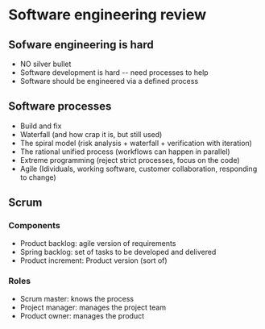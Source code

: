 # Software engineering review

## Sofware engineering is hard

- NO silver bullet
- Software development is hard -- need processes to help
- Software should be engineered via a defined process

## Software processes

- Build and fix
- Waterfall (and how crap it is, but still used)
- The spiral model (risk analysis + waterfall + verification with iteration)
- The rational unified process (workflows can happen in parallel)
- Extreme programming (reject strict processes, focus on the code)
- Agile (Idividuals, working software, customer collaboration, responding to change)

## Scrum

### Components

- Product backlog: agile version of requirements
- Spring backlog: set of tasks to be developed and delivered
- Product increment: Product version (sort of)

### Roles

- Scrum master: knows the process
- Project manager: manages the project team
- Product owner: manages the product